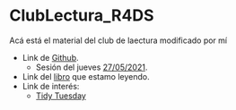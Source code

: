 # ClubLectura_R4DS

Acá está el material del club de laectura modificado por mí

* Link de [Github](https://github.com/rladies/meetup-presentations_galapagos-islands).
  * Sesión del jueves [27/05/2021](https://github.com/rladies/meetup-presentations_galapagos-islands/tree/master/ClubLectura_R4DS_Sesion2_2021-05-27).   
* Link del [libro](https://es.r4ds.hadley.nz/fechas-y-horas.html) que estamo leyendo.
* Link de interés:
  * [Tidy Tuesday](https://github.com/rfordatascience/tidytuesday)  
